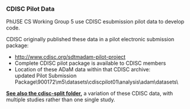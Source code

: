 ### CDISC Pilot Data

PhUSE CS Working Group 5 use CDISC esubmission pilot data to develop code.

CDISC originally published these data in a pilot electronic submission package:
  * http://www.cdisc.org/sdtmadam-pilot-project
  * Complete CDISC pilot package is available to CDISC members
  * Location of these ADaM data within that CDISC archive:<br/>updated Pilot Submission Package\900172\m5\datasets\cdiscpilot01\analysis\adam\datasets\

**[See also the cdisc-split folder](https://github.com/phuse-org/phuse-scripts/tree/master/data/adam/cdisc-split),** a variation of these CDISC data, with multiple studies rather than one single study.
